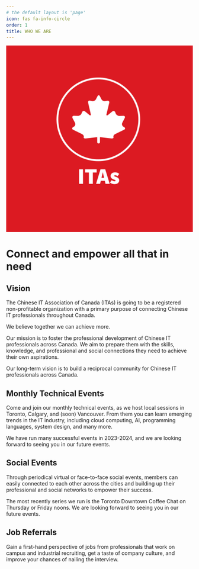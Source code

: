 ```yaml
---
# the default layout is 'page'
icon: fas fa-info-circle
order: 1
title: WHO WE ARE
---
```


![ITAs Logo](/assets/img/itas/itas.jpg)

# Connect and empower all that in need

## Vision

The Chinese IT Association of Canada (ITAs) is going to be a registered non-profitable organization with a primary purpose of connecting Chinese IT professionals throughout Canada.

We believe together we can achieve more.

Our mission is to foster the professional development of Chinese IT professionals across Canada. We aim to prepare them with the skills, knowledge, and professional and social connections they need to achieve their own aspirations.
 
Our long-term vision is to build a reciprocal community for Chinese IT professionals across Canada.

## Monthly Technical Events

Come and join our monthly technical events, as we host local sessions in Toronto, Calgary, and (soon) Vancouver. From them you can learn emerging trends in the IT industry, including cloud computing, AI, programming languages, system design, and many more.

We have run many successful events in 2023-2024, and we are looking forward to seeing you in our future events.

## Social Events

Through periodical virtual or face-to-face social events, members can easily connected to each other across the cities and building up their professional and social networks to empower their success.

The most recently series we run is the Toronto Downtown Coffee Chat on Thursday or Friday noons. We are looking forward to seeing you in our future events.

## Job Referrals

Gain a first-hand perspective of jobs from professionals that work on campus and industrial recruiting, get a taste of company culture, and improve your chances of nailing the interview.
